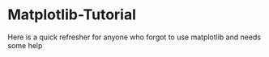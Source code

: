 # Matplotlib-Tutorial
Here is a quick refresher for anyone who forgot to use matplotlib and needs some help
